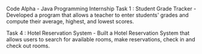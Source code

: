 Code Alpha - Java Programming Internship
Task 1 : Student Grade Tracker - Developed a program that allows a teacher to enter students' grades and compute their average, highest, and lowest scores.

Task 4 : Hotel Reservation System - Built a Hotel Reservation System that allows users to search for available rooms, make reservations, check in and check out rooms.
